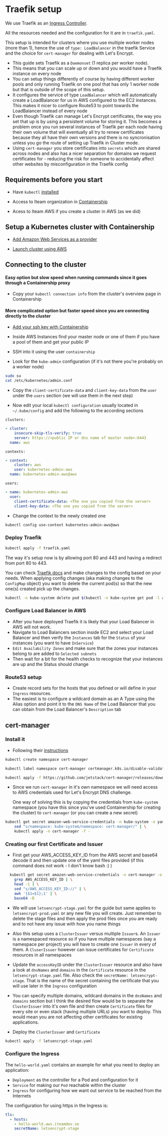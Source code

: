 # Traefik setup

We use Traefik as an [Ingress Controller](https://kubernetes.io/docs/concepts/services-networking/ingress-controllers/).

All the resources needed and the configuration for it are in `traefik.yaml`.

This setup is intended for clusters where you use multiple worker nodes (more than 1), hence the use of `type: LoadBalancer` in the traefik Service and the choice for `cert-manager` for dealing with Let's Encrypt.

- This guide sets Traefik as a `Daemonset` (1 replica per worker node).
- This means that you can scale up or down and you would have a Traefik instance on every node
- You can setup things differently of course by having different worker pools and only running Traefik on one pool that has only 1 worker node but that is outside of the scope of this setup.
- It configures the service of type `LoadBalancer` which will automatically create a LoadBalancer for us in AWS configured to the EC2 instances. This makes it nicer to configure Route53 to point towards the LoadBalancer instead of every node
- Even though Traefik can manage Let's Encrypt certificates, the way you set that up is by using a persistent volume for storing it. This becomes a problem once you run several instances of Traefik per each node having their own volume that will eventually all try to renew certificates because they all have their own versions and there is no syncronisation unless you go the route of setting up Traefik in Cluster mode.
- Using `cert-manager` you store certificates into `secrets` which are shared across nodes and also has a nicer separation for domains we request certificates for - reducing the risk for someone to accidentally affect other websites by misconfiguration in the Traefik config

## Requirements before you start

- Have `kubectl` [installed](https://kubernetes.io/docs/tasks/tools/install-kubectl/)

- Access to Iteam organization in [Containership](https://containership.io)

- Acess to Iteam AWS if you create a cluster in AWS (as we did)

## Setup a Kubernetes cluster with Containership

- [Add Amazon Web Services as a provider](https://docs.containership.io/en/articles/504594-how-to-add-amazon-web-services-as-a-provider)

- [Launch cluster using AWS](https://docs.containership.io/en/articles/2241901-launch-cluster-using-amazon-web-services-aws)

## Connecting to the cluster

#### Easy option but slow speed when running commands since it goes through a Containership proxy

- Copy your `kubectl connection info` from the cluster's overview page in Containership

#### More complicated option but faster speed since you are connecting directly to the cluster

- [Add your ssh key with Containership](https://docs.containership.io/en/articles/1523970-managing-ssh-keys)

- Inside AWS Instances find your master node or one of them if you have a pool of them and get your public IP

- SSH into it using the user `containership`

- Look for the `kube-admin` configuration (if it's not there you're probably on a worker node)

```bash
sudo su
cat /etc/kubernetes/admin.conf
```

- Copy the `client-certificate-data` and `client-key-data` from the `user` under the `users` section (we will use them in the next step)

- Now edit your local `kubectl configuration` usually located in `~/.kube/config` and add the following to the according sections

`clusters:`

```yaml
- cluster:
    insecure-skip-tls-verify: true
    server: https://<public IP or dns name of master node>:6443
  name: aws
```

`contexts:`

```yaml
- context:
    cluster: aws
    user: kubernetes-admin-aws
  name: kubernetes-admin-aws@aws
```

`users:`

```yaml
- name: kubernetes-admin-aws
  user:
    client-certificate-data: <The one you copied from the server>
    client-key-data: <The one you copied from the server>
```

- Change the context to the newly created one

```bash
kubectl config use-context kubernetes-admin-aws@aws
```

### Deploy Traefik

```bash
kubectl apply -f traefik.yaml
```

The way it's setup now is by allowing port 80 and 443 and having a redirect from port 80 to 443.

You can check [Traefik docs](https://docs.traefik.io/) and make changes to the config based on your needs. When applying config changes (aka making changes to the `ConfigMap` object) you want to delete the current pod(s) so that the new one(s) created pick up the changes.

```bash
kubectl -n kube-system delete pod $(kubectl -n kube-system get pod -l app=traefik -o jsonpath='{.items[0].metadata.name}')
```

### Configure Load Balancer in AWS

- After you have deployed Traefik it is likely that your Load Balancer in AWS will not work.
- Navigate to Load Balancers section inside EC2 and select your Load Balancer and then verify the `Instances` tab for the `Status` of your instances (you want to have `InService`)
- `Edit Availability Zones` and make sure that the zones your instances belong to are added to `Selected subnets`
- Then wait for a bit for the health checks to recognize that your instances are up and the Status should change

### Route53 setup

- Create record sets for the hosts that you defined or will define in your `Ingress` resources.
- The easiest is to configure a wildcard domain as an A Type using the Alias option and point it to the `DNS Name` of the Load Balancer that you can obtain from the Load Balancer's `Description` tab

## cert-manager

### Install it

- Following their [instructions](https://docs.cert-manager.io/en/latest/getting-started/install/kubernetes.html)

```bash
kubectl create namespace cert-manager
```

```bash
kubectl label namespace cert-manager certmanager.k8s.io/disable-validation=true
```

```bash
kubectl apply -f https://github.com/jetstack/cert-manager/releases/download/v0.9.0/cert-manager.yaml
```

- Since we run `cert-manager` in it's own namespace we will need access to AWS credentials used for Let's Encrypt DNS challenge.

  One way of solving this is by copying the credentials from `kube-system` namespace (you have this since you've used Containership for creating the cluster) to `cert-manager` (or you can create a new secret)

```bash
kubectl get secret amazon-web-service-credentials -n kube-system -o yaml | \
    sed "s/namespace: kube-system/namespace: cert-manager/" | \
    kubectl apply -n cert-manager -f -
```

### Creating our first Certificate and Issuer

- First get your AWS_ACCESS_KEY_ID from the AWS secret and base64 decode it and then update one of the yaml files provided (if this command does not work - I don't know bash :) )

```bash
  kubectl get secret amazon-web-service-credentials -n cert-manager -o yaml | \
    grep AWS_ACCESS_KEY_ID | \
    head -1 | \
    sed "s/AWS_ACCESS_KEY_ID://" | \
    awk '{$1=$1};1' | \
    base64 -D
```

- We will use `letsencrypt-stage.yaml` for the guide but same applies to `letsencrypt-prod.yaml` or any new file you will create. Just remember to delete the stage files and then apply the prod files once you are ready and to not have any issue with how you name things

- Also this setup uses a `ClusterIssuer` versus multiple `Issuer`s. An `Issuer` is a namespaced resource so if you have multiple namespaces (say a namespace per project) you will have to create one `Issuer` in every of them.
A `CluserIssuer` however can issue certificates for `Certificate` resources in all namespaces

- Update the `accessKeyID` under the `ClusterIssuer` resource and also have a look at `dnsNames` and `domains` in the `Certificate` resource in the `letsencrypt-stage.yaml` file.
Also check the `secretName: letsencrypt-stage`. That is the name of the secret containing the certificate that you will use later in the `Ingress` configuration

- You can specify multiple domains, wildcard domains in the `dnsNames` and `domains` section but I think the desired flow would be to separate the `ClusterIssuer` into it's own file and then create `Certificate` files for every site or even stack (having multiple URLs) you want to deploy. This would mean you are not affecting other certificates for existing applications.

- Deploy the `ClusterIssuer` and `Certificate`

```bash
kubectl apply -f letsencrypt-stage.yaml
```

### Configure the Ingress

The `hello-world.yaml` contains an example for what you need to deploy an application:

- `Deployment` as the controller for a Pod and configuration for it
- `Service` for making our `Pod` reachable within the cluster
- `Ingress` for configuring how we want out service to be reached from the Internets

The configuration for using https in the Ingress is:

```yaml
tls:
  - hosts:
    - hello-world.aws.iteamdev.se
    secretName: letsencrypt-stage
```
